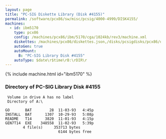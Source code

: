 ```yaml
---
layout: page
title: "PC-SIG Diskette Library (Disk #4155)"
permalink: /software/pcx86/sw/misc/pcsig/4000-4999/DISK4155/
machines:
  - id: ibm5170
    type: pcx86
    config: /machines/pcx86/ibm/5170/cga/1024kb/rev3/machine.xml
    diskettes: /machines/pcx86/diskettes.json,/disks/pcsigdisks/pcx86/diskettes.json
    autoGen: true
    autoMount:
      B: "PC-SIG Library Disk #4155"
    autoType: $date\r$time\rB:\rDIR\r
---
```


{% include machine.html id="ibm5170" %}

### Directory of PC-SIG Library Disk #4155

     Volume in drive A has no label
     Directory of A:\

    GO       BAT        28  11-03-93   4:45p
    INSTALL  BAT      1307  10-29-93   5:08p
    README   T14      3820  11-01-93   4:15p
    GEN7T14  EXE    348558  11-02-93   5:39p
            4 file(s)     353713 bytes
                            6144 bytes free
